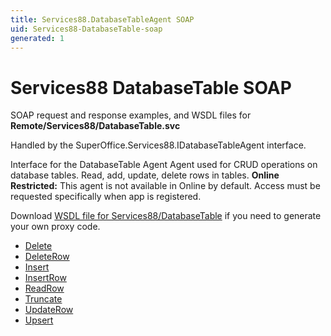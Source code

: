 ```yaml
---
title: Services88.DatabaseTableAgent SOAP
uid: Services88-DatabaseTable-soap
generated: 1
---
```


# Services88 DatabaseTable SOAP

SOAP request and response examples, and WSDL files for **Remote/Services88/DatabaseTable.svc**

Handled by the <see cref="T:SuperOffice.Services88.IDatabaseTableAgent">SuperOffice.Services88.IDatabaseTableAgent</see> interface.

Interface for the DatabaseTable Agent
Agent used for CRUD operations on database tables. Read, add, update, delete rows in tables.
<para /><b>Online Restricted:</b> This agent is not available in Online by default. Access must be requested specifically when app is registered.

Download [WSDL file for Services88/DatabaseTable](../Services88-DatabaseTable.md) if you need to generate your own proxy code.

* [Delete](Delete.md)
* [DeleteRow](DeleteRow.md)
* [Insert](Insert.md)
* [InsertRow](InsertRow.md)
* [ReadRow](ReadRow.md)
* [Truncate](Truncate.md)
* [UpdateRow](UpdateRow.md)
* [Upsert](Upsert.md)

